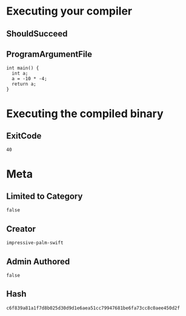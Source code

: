 # Executing your compiler

## ShouldSucceed

## ProgramArgumentFile

```
int main() {
  int a;
  a = -10 * -4;
  return a;
}
```

# Executing the compiled binary

## ExitCode

```
40
```

# Meta

## Limited to Category

```
false
```

## Creator

```
impressive-palm-swift
```

## Admin Authored

```
false
```

## Hash

```
c6f839a81a1f7d8b025d30d9d1e6aea51cc79947681be6fa73cc8c0aee450d2f
```
